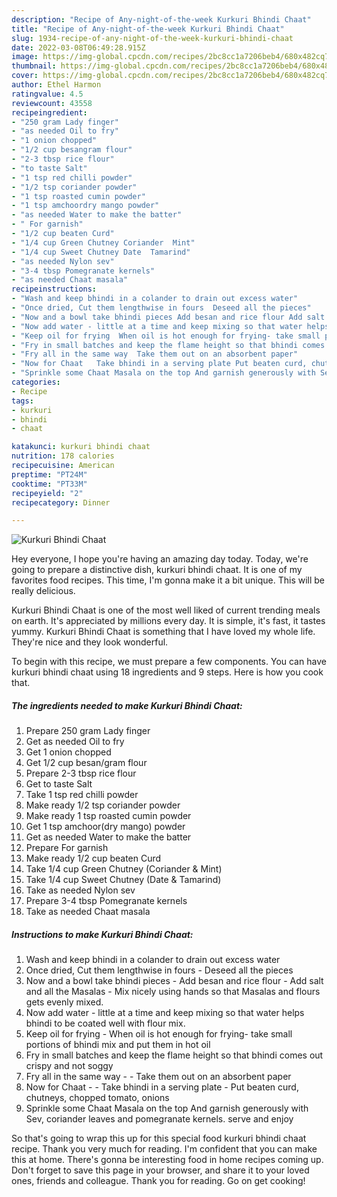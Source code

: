 ```yaml
---
description: "Recipe of Any-night-of-the-week Kurkuri Bhindi Chaat"
title: "Recipe of Any-night-of-the-week Kurkuri Bhindi Chaat"
slug: 1934-recipe-of-any-night-of-the-week-kurkuri-bhindi-chaat
date: 2022-03-08T06:49:28.915Z
image: https://img-global.cpcdn.com/recipes/2bc8cc1a7206beb4/680x482cq70/kurkuri-bhindi-chaat-recipe-main-photo.jpg
thumbnail: https://img-global.cpcdn.com/recipes/2bc8cc1a7206beb4/680x482cq70/kurkuri-bhindi-chaat-recipe-main-photo.jpg
cover: https://img-global.cpcdn.com/recipes/2bc8cc1a7206beb4/680x482cq70/kurkuri-bhindi-chaat-recipe-main-photo.jpg
author: Ethel Harmon
ratingvalue: 4.5
reviewcount: 43558
recipeingredient:
- "250 gram Lady finger"
- "as needed Oil to fry"
- "1 onion chopped"
- "1/2 cup besangram flour"
- "2-3 tbsp rice flour"
- "to taste Salt"
- "1 tsp red chilli powder"
- "1/2 tsp coriander powder"
- "1 tsp roasted cumin powder"
- "1 tsp amchoordry mango powder"
- "as needed Water to make the batter"
- " For garnish"
- "1/2 cup beaten Curd"
- "1/4 cup Green Chutney Coriander  Mint"
- "1/4 cup Sweet Chutney Date  Tamarind"
- "as needed Nylon sev"
- "3-4 tbsp Pomegranate kernels"
- "as needed Chaat masala"
recipeinstructions:
- "Wash and keep bhindi in a colander to drain out excess water"
- "Once dried, Cut them lengthwise in fours  Deseed all the pieces"
- "Now and a bowl take bhindi pieces Add besan and rice flour Add salt and all the Masalas  Mix nicely using hands so that Masalas and flours gets evenly mixed."
- "Now add water - little at a time and keep mixing so that water helps bhindi to be coated well with flour mix."
- "Keep oil for frying  When oil is hot enough for frying- take small portions of bhindi mix and put them in hot oil"
- "Fry in small batches and keep the flame height so that bhindi comes out crispy and not soggy"
- "Fry all in the same way  Take them out on an absorbent paper"
- "Now for Chaat   Take bhindi in a serving plate Put beaten curd, chutneys, chopped tomato, onions"
- "Sprinkle some Chaat Masala on the top And garnish generously with Sev, coriander leaves and pomegranate kernels. serve and enjoy"
categories:
- Recipe
tags:
- kurkuri
- bhindi
- chaat

katakunci: kurkuri bhindi chaat 
nutrition: 178 calories
recipecuisine: American
preptime: "PT24M"
cooktime: "PT33M"
recipeyield: "2"
recipecategory: Dinner

---
```



![Kurkuri Bhindi Chaat](https://img-global.cpcdn.com/recipes/2bc8cc1a7206beb4/680x482cq70/kurkuri-bhindi-chaat-recipe-main-photo.jpg)

Hey everyone, I hope you're having an amazing day today. Today, we're going to prepare a distinctive dish, kurkuri bhindi chaat. It is one of my favorites food recipes. This time, I'm gonna make it a bit unique. This will be really delicious.



Kurkuri Bhindi Chaat is one of the most well liked of current trending meals on earth. It's appreciated by millions every day. It is simple, it's fast, it tastes yummy. Kurkuri Bhindi Chaat is something that I have loved my whole life. They're nice and they look wonderful.


To begin with this recipe, we must prepare a few components. You can have kurkuri bhindi chaat using 18 ingredients and 9 steps. Here is how you cook that.

<!--inarticleads1-->

##### The ingredients needed to make Kurkuri Bhindi Chaat:

1. Prepare 250 gram Lady finger
1. Get as needed Oil to fry
1. Get 1 onion chopped
1. Get 1/2 cup besan/gram flour
1. Prepare 2-3 tbsp rice flour
1. Get to taste Salt
1. Take 1 tsp red chilli powder
1. Make ready 1/2 tsp coriander powder
1. Make ready 1 tsp roasted cumin powder
1. Get 1 tsp amchoor(dry mango) powder
1. Get as needed Water to make the batter
1. Prepare  For garnish
1. Make ready 1/2 cup beaten Curd
1. Take 1/4 cup Green Chutney (Coriander & Mint)
1. Take 1/4 cup Sweet Chutney (Date & Tamarind)
1. Take as needed Nylon sev
1. Prepare 3-4 tbsp Pomegranate kernels
1. Take as needed Chaat masala




<!--inarticleads2-->

##### Instructions to make Kurkuri Bhindi Chaat:

1. Wash and keep bhindi in a colander to drain out excess water
1. Once dried, Cut them lengthwise in fours  - Deseed all the pieces
1. Now and a bowl take bhindi pieces - Add besan and rice flour - Add salt and all the Masalas  - Mix nicely using hands so that Masalas and flours gets evenly mixed.
1. Now add water - little at a time and keep mixing so that water helps bhindi to be coated well with flour mix.
1. Keep oil for frying  - When oil is hot enough for frying- take small portions of bhindi mix and put them in hot oil
1. Fry in small batches and keep the flame height so that bhindi comes out crispy and not soggy
1. Fry all in the same way -  - Take them out on an absorbent paper
1. Now for Chaat  -  - Take bhindi in a serving plate - Put beaten curd, chutneys, chopped tomato, onions
1. Sprinkle some Chaat Masala on the top And garnish generously with Sev, coriander leaves and pomegranate kernels. serve and enjoy




So that's going to wrap this up for this special food kurkuri bhindi chaat recipe. Thank you very much for reading. I'm confident that you can make this at home. There's gonna be interesting food in home recipes coming up. Don't forget to save this page in your browser, and share it to your loved ones, friends and colleague. Thank you for reading. Go on get cooking!

